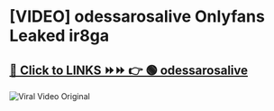 
 # [VIDEO] odessarosalive Onlyfans Leaked ir8ga

## <h2><a href="https://clipsfans.com/odessarosalive&ref=git">🔗 Click to LINKS ⏩⏩ 👉 🟢 odessarosalive </a></h2>

<a href="https://clipsfans.com/odessarosalive&ref=git" rel="nofollow" data-target="animated-image.originalLink"><img src="https://i.ibb.co.com/xMMVF88/686577567.gif" alt="Viral Video Original" style="max-width: 100%; display: inline-block;" data-target="animated-image.originalImage"></a>

